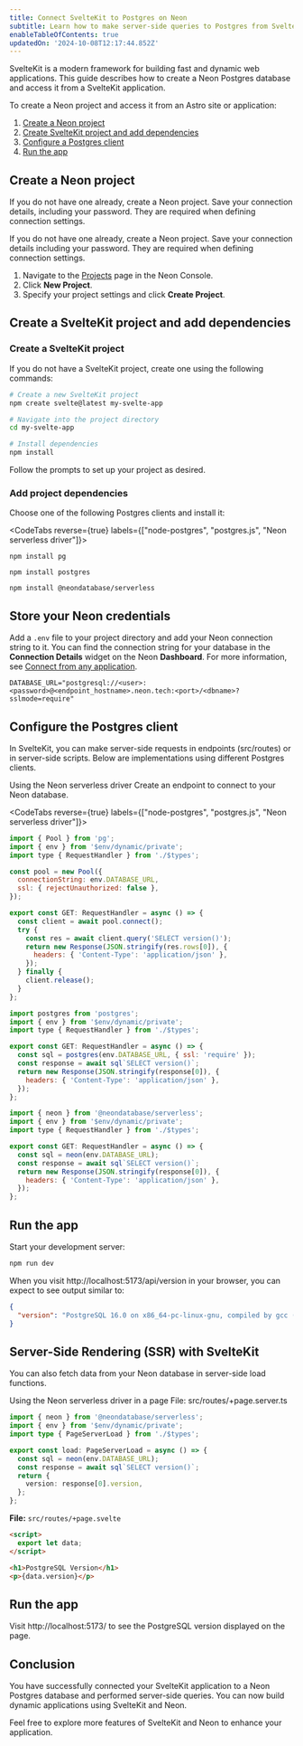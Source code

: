 ```yaml
---
title: Connect SvelteKit to Postgres on Neon
subtitle: Learn how to make server-side queries to Postgres from SvelteKit endpoints or server-side components
enableTableOfContents: true
updatedOn: '2024-10-08T12:17:44.852Z'
---
```


SvelteKit is a modern framework for building fast and dynamic web applications. This guide describes how to create a Neon Postgres database and access it from a SvelteKit application.

To create a Neon project and access it from an Astro site or application:

1. [Create a Neon project](#create-a-neon-project)
2. [Create SvelteKit project and add dependencies](#create-an-astro-project-and-add-dependencies)
3. [Configure a Postgres client](#configure-the-postgres-client)
4. [Run the app](#run-the-app)


## Create a Neon project

If you do not have one already, create a Neon project. Save your connection details, including your password. They are required when defining connection settings.

If you do not have one already, create a Neon project. Save your connection details including your password. They are required when defining connection settings.

1. Navigate to the [Projects](https://console.neon.tech/app/projects) page in the Neon Console.
2. Click **New Project**.
3. Specify your project settings and click **Create Project**.

## Create a SvelteKit project and add dependencies

### Create a SvelteKit project

If you do not have a SvelteKit project, create one using the following commands:

```bash
# Create a new SvelteKit project
npm create svelte@latest my-svelte-app

# Navigate into the project directory
cd my-svelte-app

# Install dependencies
npm install
```

Follow the prompts to set up your project as desired.

### Add project dependencies

Choose one of the following Postgres clients and install it:

<CodeTabs reverse={true} labels={["node-postgres", "postgres.js", "Neon serverless driver"]}>

```shell
npm install pg
```

```shell
npm install postgres
```

```shell
npm install @neondatabase/serverless
```

</CodeTabs>

## Store your Neon credentials

Add a `.env` file to your project directory and add your Neon connection string to it. You can find the connection string for your database in the **Connection Details** widget on the Neon **Dashboard**. For more information, see [Connect from any application](/docs/connect/connect-from-any-app).

```shell shouldWrap
DATABASE_URL="postgresql://<user>:<password>@<endpoint_hostname>.neon.tech:<port>/<dbname>?sslmode=require"
```

## Configure the Postgres client

In SvelteKit, you can make server-side requests in endpoints (src/routes) or in server-side scripts. Below are implementations using different Postgres clients.

Using the Neon serverless driver
Create an endpoint to connect to your Neon database.

<CodeTabs reverse={true} labels={["node-postgres", "postgres.js", "Neon serverless driver"]}>

```javascript
import { Pool } from 'pg';
import { env } from '$env/dynamic/private';
import type { RequestHandler } from './$types';

const pool = new Pool({
  connectionString: env.DATABASE_URL,
  ssl: { rejectUnauthorized: false },
});

export const GET: RequestHandler = async () => {
  const client = await pool.connect();
  try {
    const res = await client.query('SELECT version()');
    return new Response(JSON.stringify(res.rows[0]), {
      headers: { 'Content-Type': 'application/json' },
    });
  } finally {
    client.release();
  }
};
```

```javascript
import postgres from 'postgres';
import { env } from '$env/dynamic/private';
import type { RequestHandler } from './$types';

export const GET: RequestHandler = async () => {
  const sql = postgres(env.DATABASE_URL, { ssl: 'require' });
  const response = await sql`SELECT version()`;
  return new Response(JSON.stringify(response[0]), {
    headers: { 'Content-Type': 'application/json' },
  });
};
```

```javascript
import { neon } from '@neondatabase/serverless';
import { env } from '$env/dynamic/private';
import type { RequestHandler } from './$types';

export const GET: RequestHandler = async () => {
  const sql = neon(env.DATABASE_URL);
  const response = await sql`SELECT version()`;
  return new Response(JSON.stringify(response[0]), {
    headers: { 'Content-Type': 'application/json' },
  });
};
```

</CodeTabs>

## Run the app

Start your development server:

```bash
npm run dev
```

When you visit http://localhost:5173/api/version in your browser, you can expect to see output similar to:

```json
{
  "version": "PostgreSQL 16.0 on x86_64-pc-linux-gnu, compiled by gcc (Debian 10.2.1-6) 10.2.1 20210110, 64-bit"
}
```

## Server-Side Rendering (SSR) with SvelteKit

You can also fetch data from your Neon database in server-side load functions.

Using the Neon serverless driver in a page
File: src/routes/+page.server.ts

```typescript
import { neon } from '@neondatabase/serverless';
import { env } from '$env/dynamic/private';
import type { PageServerLoad } from './$types';

export const load: PageServerLoad = async () => {
  const sql = neon(env.DATABASE_URL);
  const response = await sql`SELECT version()`;
  return {
    version: response[0].version,
  };
};
```

**File:** `src/routes/+page.svelte`

```html
<script>
  export let data;
</script>

<h1>PostgreSQL Version</h1>
<p>{data.version}</p>
```

## Run the app

Visit http://localhost:5173/ to see the PostgreSQL version displayed on the page.

## Conclusion

You have successfully connected your SvelteKit application to a Neon Postgres database and performed server-side queries. You can now build dynamic applications using SvelteKit and Neon.

Feel free to explore more features of SvelteKit and Neon to enhance your application.

<NeedHelp/>